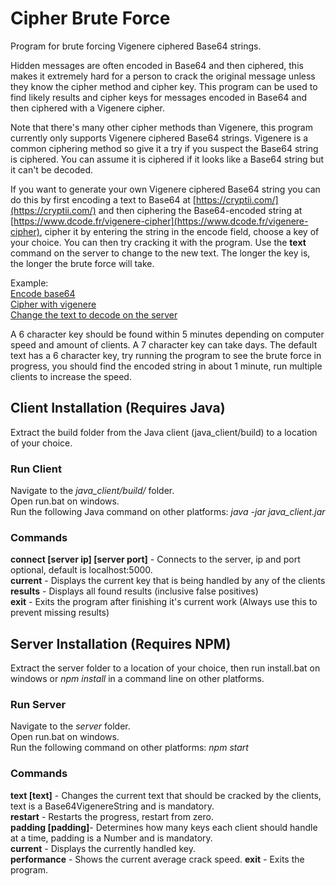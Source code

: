 # Cipher Brute Force
Program for brute forcing Vigenere ciphered Base64 strings.

Hidden messages are often encoded in Base64 and then ciphered, this makes it extremely hard for a person to crack the original message unless they know the cipher method and cipher key. This program can be used to find likely results and cipher keys for messages encoded in Base64 and then ciphered with a Vigenere cipher.

Note that there's many other cipher methods than Vigenere, this program currently only supports Vigenere ciphered Base64 strings. Vigenere is a common ciphering method so give it a try if you suspect the Base64 string is ciphered. You can assume it is ciphered if it looks like a Base64 string but it can't be decoded.

If you want to generate your own Vigenere ciphered Base64 string you can do this by first encoding a text to Base64 at [https://cryptii.com/](https://cryptii.com/) and then ciphering the Base64-encoded string at [https://www.dcode.fr/vigenere-cipher](https://www.dcode.fr/vigenere-cipher), cipher it by entering the string in the encode field, choose a key of your choice. You can then try cracking it with the program. Use the **text** command on the server to change to the new text. The longer the key is, the longer the brute force will take.

Example:  
[Encode base64](https://i.gyazo.com/37584b7e7c10b480a01be018226604e5.png)  
[Cipher with vigenere](https://i.gyazo.com/c13e2ff49abd4a358ba7e36d633cea13.png)  
[Change the text to decode on the server](https://i.gyazo.com/cb230be2330989f2c1cdfb017efbafd7.png)

A 6 character key should be found within 5 minutes depending on computer speed and amount of clients. A 7 character key can take days. The default text has a 6 character key, try running the program to see the brute force in progress, you should find the encoded string in about 1 minute, run multiple clients to increase the speed.

## Client Installation (Requires Java)
Extract the build folder from the Java client (java_client/build) to a location of your choice.

### Run Client
Navigate to the _java_client/build/_ folder.  
Open run.bat on windows.  
Run the following Java command on other platforms: _java -jar java_client.jar_

### Commands
**connect [server ip] [server port]** - Connects to the server, ip and port optional, default is localhost:5000.   
**current** - Displays the current key that is being handled by any of the clients  
**results** - Displays all found results (inclusive false positives)  
**exit** - Exits the program after finishing it's current work (Always use this to prevent missing results)  

## Server Installation (Requires NPM)
Extract the server folder to a location of your choice, then run install.bat on windows or _npm install_ in a command line on other platforms.

### Run Server
Navigate to the _server_ folder.  
Open run.bat on windows.  
Run the following command on other platforms: _npm start_

### Commands
**text [text]** - Changes the current text that should be cracked by the clients, text is a Base64VigenereString and is mandatory.  
**restart** - Restarts the progress, restart from zero.  
**padding [padding]**- Determines how many keys each client should handle at a time, padding is a Number and is mandatory.  
**current** - Displays the currently handled key.  
**performance** - Shows the current average crack speed.
**exit** - Exits the program.
